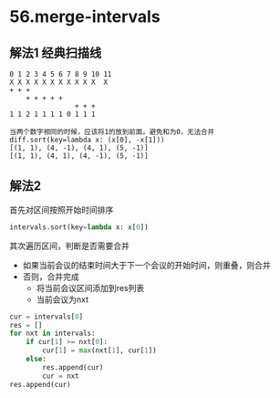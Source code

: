 # 56.merge-intervals

## 解法1 经典扫描线
```
0 1 2 3 4 5 6 7 8 9 10 11
X X X X X X X X X X X  X
+ + +
    + + + + +
                + + +
1 1 2 1 1 1 1 0 1 1 1

当两个数字相同的时候，应该将1的放到前面，避免和为0，无法合并
diff.sort(key=lambda x: (x[0], -x[1]))
[(1, 1), (4, -1), (4, 1), (5, -1)]
[(1, 1), (4, 1), (4, -1), (5, -1)]
```


## 解法2
首先对区间按照开始时间排序
```python
intervals.sort(key=lambda x: x[0])
```

其次遍历区间，判断是否需要合并
 - 如果当前会议的结束时间大于下一个会议的开始时间，则重叠，则合并
 - 否则，合并完成
   - 将当前会议区间添加到res列表
   - 当前会议为nxt

```python
cur = intervals[0]
res = []
for nxt in intervals:
    if cur[1] >= nxt[0]:
        cur[1] = max(nxt[1], cur[1])
    else:
        res.append(cur)
        cur = nxt
res.append(cur)

```